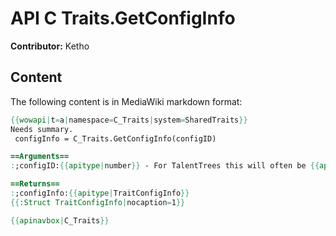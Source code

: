 # API C Traits.GetConfigInfo

**Contributor:** Ketho

## Content

The following content is in MediaWiki markdown format:

```mediawiki
{{wowapi|t=a|namespace=C_Traits|system=SharedTraits}}
Needs summary.
 configInfo = C_Traits.GetConfigInfo(configID)

==Arguments==
:;configID:{{apitype|number}} - For TalentTrees this will often be {{api|C_ClassTalents.GetActiveConfigID}}, this is -1 when inspecting a player. For professions, this will be {{api|C_ProfSpecs.GetConfigIDForSkillLine}}.

==Returns==
:;configInfo:{{apitype|TraitConfigInfo}}
{{:Struct TraitConfigInfo|nocaption=1}}

{{apinavbox|C_Traits}}
```